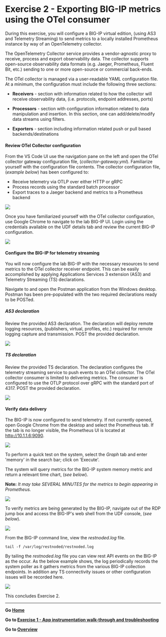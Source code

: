 
Exercise 2 - Exporting BIG-IP metrics using the OTel consumer
============================================================================

During this exercise, you will configure a BIG-IP virtual edition, (using AS3 and Telemetry Streaming) to send metrics to a locally installed Prometheus instance by way of an OpenTelemetry collector.

The OpenTelemetry Collector service provides a vendor-agnostic proxy to receive, process and export observability data.  The collector supports open-source observability data formats (e.g. Jaeger, Prometheus, Fluent Bit, etc.) sending to one or more open-source or commercial back-ends.

The OTel collector is managed via a user-readable YAML configuration file.  At a minimum, the configuration must include the following three sections:
- **Receivers** - section with information related to how the collector will receive observability data, (i.e. protocols, endpoint addresses, ports) 

- **Processors** - section with configuration information related to data manipulation and insertion.  In this section, one can add/delete/modify data streams using filters.

- **Exporters** - section including information related push or pull based backends/destinations

#### Review OTel Collector configuration

From the VS Code UI use the navigation pane on the left and open the OTel collector gateway configuration file, (*collector-gateway.yml*).  Familiarize yourself with the configuration file contents.  The collector configuration file, (*example below*)  has been configured to:
 - Receive telemetry via OTLP over either HTTP or gRPC
 - Process records using the standard batch processor
 - Export traces to a Jaeger backend and metrics to a Prometheus backend

<img src= "../images/Picture18.png">

Once you have familiarized yourself with the OTel collector configuration, use Google Chrome to navigate to the lab BIG-IP UI.  Login using the credentials available on the UDF details tab and review the current BIG-IP configuration.

<img src="../images/Picture19.png">

#### Configure the BIG-IP for telemetry streaming

You will now configure the lab BIG-IP with the necessary resources to send metrics to the OTel collector receiver endpoint.  This can be easily accomplished by applying Applications Services 3 extension (AS3) and Telemetry Streaming (TS) declarations.

Navigate to and open the Postman application from the Windows desktop.  Postman has been pre-populated with the two required declarations ready to be POSTed.  

##### AS3 declaration

Review the provided AS3 declaration.  The declaration will deploy remote logging resources, (publishers, virtual, profiles, etc.) required for remote logging capture and transmission. POST the provided declaration.

<img src="../images/Picture20.png">

##### TS declaration

Review the provided TS declaration.  The declaration configures the telemetry streaming service to push events to an OTel collector.  The OTel collector consumer is limited to delivering metrics.  The consumer is configured to use the OTLP protocol over gRPC with the standard port of 4317.  POST the provided declaration.

<img src="../images/Picture21.png">

#### Verify data delivery

The BIG-IP is now configured to send telemetry.  If not currently opened, open Google Chrome from the desktop and select the  Prometheus tab.  If the tab is no longer visible, the Prometheus UI is located at http://10.1.1.6:9090.

<img src="../images/Picture24.png">

To perform a quick test on the system, select the *Graph* tab and enter 'memory' in the search bar; click on 'Execute'.  

The system will query metrics for the BIG-IP system memory metric and return a relevant time chart, (*see below*).

**Note:** *It may take SEVERAL MINUTES for the metrics to begin appearing in Prometheus.*

<img src="../images/Picture25.png">

To verify metrics are being generated by the BIG-IP, navigate out of the RDP jump box and access the BIG-IP's web shell from the UDF console, (*see below*).

<img src="../images/Picture22.png">


From the BIG-IP command line, view the *restnoded.log* file.

```tail -f /var/log/restnoded/restnoded.log```

By tailing the *restnoded.log* file you can view rest API events on the BIG-IP as the occur.  As the below example shows, the log periodically records the system poller as it gathers metrics from the various BIG-IP collection endpoints.  In addition any TS connectivity issues or other configuration issues will be recorded here.  

<img src="../images/Picture23.png">

This concludes Exercise 2.

---

**Go [Home](https://github.com/f5businessdevelopment/bdOtelLab)**

**Go to [Exercise 1 - App instrumentation walk-through and troubleshooting](ex1.md)**

**Go to [Overview](overview.md)**

